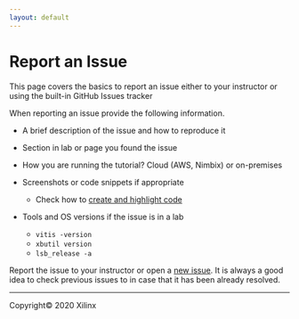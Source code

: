 ```yaml
---
layout: default
---
```


# Report an Issue

This page covers the basics to report an issue either to your instructor or using the built-in GitHub Issues tracker

When reporting an issue provide the following information.

- A brief description of the issue and how to reproduce it

- Section in lab or page you found the issue

- How you are running the tutorial? Cloud (AWS, Nimbix) or on-premises

- Screenshots or code snippets if appropriate
    - Check how to [create and highlight code](https://docs.github.com/en/github/writing-on-github/creating-and-highlighting-code-blocks)

- Tools and OS versions if the issue is in a lab

    - `vitis -version`
    - `xbutil version`
    - `lsb_release -a`


Report the issue to your instructor or open a [new issue](https://github.com/Xilinx/xup_compute_acceleration/issues).
It is always a good idea to check previous issues to in case that it has been already resolved.

---------------------------------------
Copyright&copy; 2020 Xilinx